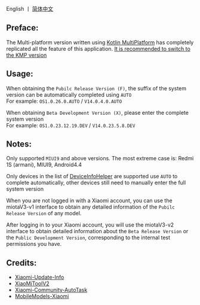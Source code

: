 English 丨 [简体中文](https://github.com/YuKongA/Updater/blob/main/README_CN.md)</b>

## Preface:

The Multi-platform version written using [Kotlin MultiPlatform](https://developer.android.google.cn/kotlin/multiplatform) has completely replicated all the feature of this application. [It is recommended to switch to the KMP version](https://github.com/YuKongA/Updater-KMP)

## Usage:

When obtaining the `Pubilc Release Version (F)`, the suffix of the system version can be automatically completed using `AUTO`<br />For example: `OS1.0.26.0.AUTO` / `V14.0.4.0.AUTO`

When obtaining `Beta Development Version (X)`, please enter the complete system version<br />For example: `OS1.0.23.12.19.DEV` / `V14.0.23.5.8.DEV`

## Notes:

Only supported `MIUI9` and above versions. The most extreme case is: Redmi 1S (armani), MIUI9, Android4.4

Only devices in the list of [DeviceInfoHelper](https://github.com/YuKongA/Updater/blob/main/app/src/main/kotlin/top/yukonga/update/logic/data/DeviceInfoHelper.kt#L62) are supported use `AUTO` to complete automatically, other devices still need to manually enter the full system version

When you are not logged in with a Xiaomi account, you can use the miotaV3-v1 interface to obtain any detailed information of the `Pubilc Release Version` of any model.

After logging in to your Xiaomi account, you will use the miotaV3-v2 interface to obtain detailed information about the `Beta Release Version` or the `Public Development Version`, corresponding to the internal test permissions you have.

## Credits:

- [Xiaomi-Update-Info](https://github.com/YuKongA/Xiaomi-Update-Info)
- [XiaoMiToolV2](https://github.com/francescotescari/XiaoMiToolV2)
- [Xiaomi-Community-AutoTask](https://github.com/CMDQ8575/Xiaomi-Community-AutoTask)
- [MobileModels-Xiaomi](https://github.com/KHwang9883/MobileModels/blob/master/brands/xiaomi.md)
